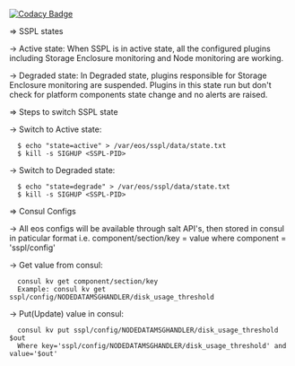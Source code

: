 [![Codacy Badge](https://app.codacy.com/project/badge/Grade/5a56c90ed9f8434287f54ccdcce0189b)](https://www.codacy.com?utm_source=github.com&amp;utm_medium=referral&amp;utm_content=Seagate/cortx-sspl&amp;utm_campaign=Badge_Grade)

=> SSPL states
   

   -> Active state:
      When SSPL is in active state, all the configured plugins including Storage
      Enclosure monitoring and Node monitoring are working.

   -> Degraded state:
      In Degraded state, plugins responsible for Storage Enclosure monitoring
      are suspended. Plugins in this state run but don't check for platform
      components state change and no alerts are raised.

=> Steps to switch SSPL state
   

   -> Switch to Active state:

      $ echo "state=active" > /var/eos/sspl/data/state.txt
      $ kill -s SIGHUP <SSPL-PID>

   -> Switch to Degraded state:

      $ echo "state=degrade" > /var/eos/sspl/data/state.txt
      $ kill -s SIGHUP <SSPL-PID>

=> Consul Configs
   

   -> All eos configs will be available through salt API's, then stored in consul in paticular format i.e.
      component/section/key = value where component = 'sspl/config'

   -> Get value from consul:

      consul kv get component/section/key
      Example: consul kv get sspl/config/NODEDATAMSGHANDLER/disk_usage_threshold

   -> Put(Update) value in consul:

      consul kv put sspl/config/NODEDATAMSGHANDLER/disk_usage_threshold $out
      Where key='sspl/config/NODEDATAMSGHANDLER/disk_usage_threshold' and value='$out'
